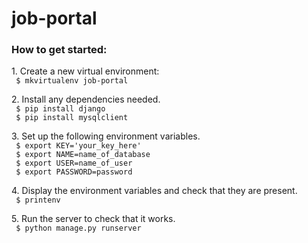 # job-portal

<h3> How to get started: </h3>
<p> 1. Create a new virtual environment:
<br> <code> $ mkvirtualenv job-portal </code>

<p> 2. Install any dependencies needed.
<br> <code> $ pip install django </code>
<br> <code> $ pip install mysqlclient </code>

<p> 3. Set up the following environment variables.
<br> <code> $ export KEY='your_key_here' </code>
<br> <code> $ export NAME=name_of_database </code>
<br> <code> $ export USER=name_of_user </code>
<br> <code> $ export PASSWORD=password </code>

<p> 4. Display the environment variables and check that they are present.
<br> <code> $ printenv </code>

<p> 5. Run the server to check that it works.
<br> <code> $ python manage.py runserver </code>
